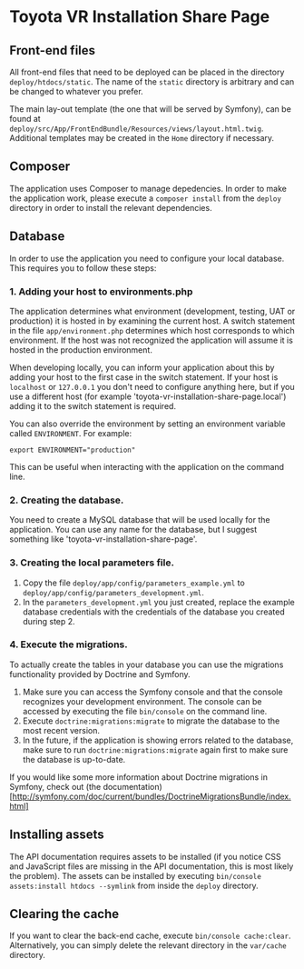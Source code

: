 # Toyota VR Installation Share Page

## Front-end files
All front-end files that need to be deployed can be placed in the
directory `deploy/htdocs/static`. The name of the `static` directory
is arbitrary and can be changed to whatever you prefer.

The main lay-out template (the one that will be served by Symfony), can
be found at 
`deploy/src/App/FrontEndBundle/Resources/views/layout.html.twig`.
Additional templates may be created in the `Home` directory if
necessary.

## Composer
The application uses Composer to manage depedencies. In order to make
the application work, please execute a `composer install` from the
`deploy` directory in order to install the relevant dependencies.

## Database
In order to use the application you need to configure your local
database. This requires you to follow these steps: 

### 1. Adding your host to environments.php
The application determines what environment (development, testing,
UAT or production) it is hosted in by examining the current host. A
switch statement in the file `app/environment.php` determines which
host corresponds to which environment. If the host was not recognized
the application will assume it is hosted in the production environment.

When developing locally, you can inform your application about this by
adding your host to the first case in the switch statement. If your host
is `localhost` or `127.0.0.1` you don't need to configure anything
here, but if you use a different host (for example
'toyota-vr-installation-share-page.local') adding it to the switch
statement is required.

You can also override the environment by setting an environment variable
called `ENVIRONMENT`. For example:

`export ENVIRONMENT="production"`

This can be useful when interacting with the application on the command
line.

### 2. Creating the database.
You need to create a MySQL database that will be used locally for the
application. You can use any name for the database, but I suggest
something like 'toyota-vr-installation-share-page'.

### 3. Creating the local parameters file.

1. Copy the file `deploy/app/config/parameters_example.yml` to 
`deploy/app/config/parameters_development.yml`.
2. In the `parameters_development.yml` you just created, replace
the example database credentials with the credentials of the database
you created during step 2.

### 4. Execute the migrations.
To actually create the tables in your database you can use the
migrations functionality provided by Doctrine and Symfony.

1. Make sure you can access the Symfony console and that the console
recognizes your development environment. The console can be accessed
by executing the file `bin/console` on the command line.
2. Execute `doctrine:migrations:migrate` to migrate the database to the
most recent version.
3. In the future, if the application is showing errors related to the
database, make sure to run `doctrine:migrations:migrate` again first to
make sure the database is up-to-date.

If you would like some more information about Doctrine migrations in
Symfony, check out (the documentation)[http://symfony.com/doc/current/bundles/DoctrineMigrationsBundle/index.html]

## Installing assets
The API documentation requires assets to be installed (if you notice
CSS and JavaScript files are missing in the API documentation, this is
most likely the problem). The assets can be installed by executing
`bin/console assets:install htdocs --symlink` from inside the `deploy`
directory.

## Clearing the cache
If you want to clear the back-end cache, execute
`bin/console cache:clear`. Alternatively, you can simply delete the
relevant directory in the `var/cache` directory.
